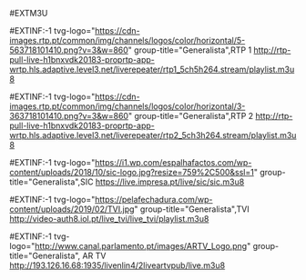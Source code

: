 #EXTM3U

#EXTINF:-1 tvg-logo="https://cdn-images.rtp.pt/common/img/channels/logos/color/horizontal/5-563718101410.png?v=3&w=860" group-title="Generalista",RTP 1 
http://rtp-pull-live-h1bnxvdk20183-proprtp-app-wrtp.hls.adaptive.level3.net/liverepeater/rtp1_5ch5h264.stream/playlist.m3u8

#EXTINF:-1 tvg-logo="https://cdn-images.rtp.pt/common/img/channels/logos/color/horizontal/3-363718101410.png?v=3&w=860" group-title="Generalista",RTP 2
http://rtp-pull-live-h1bnxvdk20183-proprtp-app-wrtp.hls.adaptive.level3.net/liverepeater/rtp2_5ch3h264.stream/playlist.m3u8

#EXTINF:-1 tvg-logo="https://i1.wp.com/espalhafactos.com/wp-content/uploads/2018/10/sic-logo.jpg?resize=759%2C500&ssl=1" group-title="Generalista",SIC
https://live.impresa.pt/live/sic/sic.m3u8

#EXTINF:-1 tvg-logo="https://pelafechadura.com/wp-content/uploads/2019/02/TVI.jpg" group-title="Generalista",TVI 
http://video-auth8.iol.pt/live_tvi/live_tvi/playlist.m3u8

#EXTINF:-1 tvg-logo="http://www.canal.parlamento.pt/images/ARTV_Logo.png" group-title="Generalista", AR TV
http://193.126.16.68:1935/livenlin4/2liveartvpub/live.m3u8
